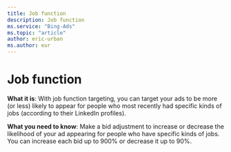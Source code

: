 ```yaml
---
title: Job function
description: Job function
ms.service: "Bing-Ads"
ms.topic: "article"
author: eric-urban
ms.author: eur
---
```


# Job function

**What it is**: With job function targeting, you can target your ads to be more (or less) likely to appear for people who most recently had specific kinds of jobs (according to their LinkedIn profiles).

**What you need to know**: Make a bid adjustment to increase or decrease the likelihood of your ad appearing for people who have specific kinds of jobs. You can increase each bid up to 900% or decrease it up to 90%.


